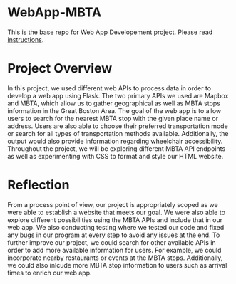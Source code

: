# WebApp-MBTA
 This is the base repo for Web App Developement project. Please read [instructions](instructions.md). 

# Project Overview
In this project, we used different web APIs to process data in order to develop a web app using Flask. The two primary APIs we used are Mapbox and MBTA, which allow us to gather geographical as well as MBTA stops information in the Great Boston Area. The goal of the web app is to allow users to search for the nearest MBTA stop with the given place name or address. Users are also able to choose their preferred transportation mode or search for all types of transportation methods available. Additionally, the output would also provide information regarding wheelchair accessibility. Throughout the project, we will be exploring different MBTA API endpoints as well as experimenting with CSS to format and style our HTML website.

# Reflection
From a process point of view, our project is appropriately scoped as we were able to establish a website that meets our goal. We were also able to explore different possibilities using the MBTA APIs and include that in our web app. We also conducting testing where we tested our code and fixed any bugs in our program at every step to avoid any issues at the end. To further improve our project, we could search for other available APIs in order to add more available information for users. For example, we could incorporate nearby restaurants or events at the MBTA stops. Additionally, we could also inlcude more MBTA stop information to users such as arrival times to enrich our web app. 

